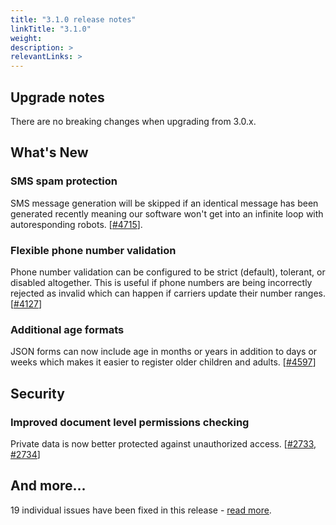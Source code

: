 ```yaml
---
title: "3.1.0 release notes"
linkTitle: "3.1.0"
weight: 
description: >
relevantLinks: >
---
```


## Upgrade notes

There are no breaking changes when upgrading from 3.0.x.

## What's New

### SMS spam protection

SMS message generation will be skipped if an identical message has been generated recently meaning our software won't get into an infinite loop with autoresponding robots. [[#4715](https://github.com/medic/medic-webapp/issues/4715)].

### Flexible phone number validation

Phone number validation can be configured to be strict (default), tolerant, or disabled altogether. This is useful if phone numbers are being incorrectly rejected as invalid which can happen if carriers update their number ranges. [[#4127](https://github.com/medic/medic-webapp/issues/4127)]

### Additional age formats

JSON forms can now include age in months or years in addition to days or weeks which makes it easier to register older children and adults. [[#4597](https://github.com/medic/medic-webapp/issues/4597)]

## Security

### Improved document level permissions checking

Private data is now better protected against unauthorized access. [[#2733](https://github.com/medic/medic-webapp/issues/2733), [#2734](https://github.com/medic/medic-webapp/issues/2734)]

## And more...

19 individual issues have been fixed in this release - [read more](https://github.com/medic/medic-webapp/blob/master/Changes.md#310).
